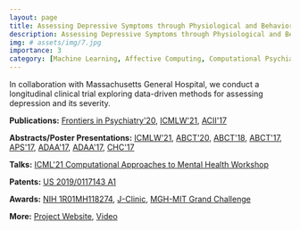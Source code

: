 ```yaml
---
layout: page
title: Assessing Depressive Symptoms through Physiological and Behavioral Data
description: Assessing Depressive Symptoms through Physiological and Behavioral Data
img: # assets/img/7.jpg
importance: 3
category: [Machine Learning, Affective Computing, Computational Psychiatry, Deep Learning]
---
```


In collaboration with Massachusetts General Hospital, we conduct a longitudinal clinical trial exploring data-driven methods for assessing depression and its severity.

<p><b>Publications:</b> <a href="https://www.frontiersin.org/articles/10.3389/fpsyt.2020.584711/full" target="_blank">Frontiers in Psychiatry'20</a>, <a href="https://web.media.mit.edu/~asma_gh/drafts/icml21_ca2mh_paper" target="_blank">ICMLW'21</a>, <a href="https://ieeexplore.ieee.org/abstract/document/8273620" target="_blank">ACII'17</a>
</p>
<p><b>Abstracts/Poster Presentations:</b> <a href="https://web.media.mit.edu/~asma_gh/drafts/icml21_ca2mh_poster" target="_blank">ICMLW'21</a>, <a href="https://www.media.mit.edu/publications/feasibility-and-acceptability-of-the-empatica-e4-sensor-to-passively-assess-physiological-symptoms-of-depression" target="_blank">ABCT'20</a>, <a href="https://www.eventscribe.com/2018/ABCT/fsPopup.asp?efp=R1FDRUhCTUg2MzM3&amp;PosterID=165288&amp;rnd=0.1954095&amp;mode=posterinfo" target="_blank">ABCT'18</a>, <a href="https://affect.media.mit.edu/pdfs/17.howe_etal_location_ABCT.pdf" target="_blank">ABCT'17</a>, <a href="https://affect.media.mit.edu/pdfs/17.ghandeharioun-et-al-location.pdf" target="_blank">APS'17</a>, <a href="https://affect.media.mit.edu/pdfs/17.ghandeharioun-et-al-objective.pdf" target="_blank">ADAA'17</a>, <a href="https://affect.media.mit.edu/pdfs/17.sangermano-et-al-cellphone.pdf" target="_blank">ADAA'17</a>, <a href="https://affect.media.mit.edu/pdfs/17.pedrelli_etal_clinical_CHC.pdf" target="_blank">CHC'17</a>
</p>
<p><b>Talks:</b> <a href="https://youtu.be/5xtmufmWh4g" target="_blank">ICML'21 Computational Approaches to Mental Health Workshop</a></p>
<p><b>Patents:</b> <a href="https://patentimages.storage.googleapis.com/6b/85/94/4ba503980f4d29/US20190117143A1.pdf" target="_blank"> US 2019/0117143 A1</a></p>
<p><b>Awards:</b> <a href="https://projectreporter.nih.gov/project_info_description.cfm?aid=9643493&amp;icde=0" target="_blank">NIH 1R01MH118274</a>, <a href="http://news.mit.edu/2019/j-clinic-names-grant-recipients-across-institute-0501" target="_blank">J-Clinic</a>, <a href="https://ecor.mgh.harvard.edu/GrantManager/Default.aspx?grantId=309" target="_blank">MGH-MIT Grand Challenge</a>
            </p>
<p><b>More:</b> <a href="https://gcs.media.mit.edu/" target="_blank">Project Website</a>, <a href="https://www.youtube.com/watch?v=Rq7DjUqXslk" target="_blank">Video</a>
